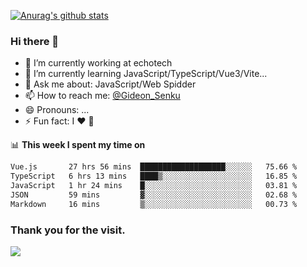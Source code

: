[![Anurag's github stats](https://github-readme-stats.vercel.app/api?username=gideonsenku)](https://github.com/anuraghazra/github-readme-stats)
### Hi there 👋
- 🔭 I’m currently working at echotech
- 🌱 I’m currently learning JavaScript/TypeScript/Vue3/Vite...
- 💬 Ask me about: JavaScript/Web Spidder 
- 📫 How to reach me: [@Gideon_Senku](https://t.me/Gideon_Senku)
- 😄 Pronouns: ...
- ⚡ Fun fact: I ❤️ 🎵

📊 **This week I spent my time on**
<!--START_SECTION:waka-->

```txt
Vue.js       27 hrs 56 mins  ███████████████████░░░░░░   75.66 %
TypeScript   6 hrs 13 mins   ████▒░░░░░░░░░░░░░░░░░░░░   16.85 %
JavaScript   1 hr 24 mins    █░░░░░░░░░░░░░░░░░░░░░░░░   03.81 %
JSON         59 mins         ▓░░░░░░░░░░░░░░░░░░░░░░░░   02.68 %
Markdown     16 mins         ▒░░░░░░░░░░░░░░░░░░░░░░░░   00.73 %
```

<!--END_SECTION:waka-->


### Thank you for the visit.
![](http://profile-counter.glitch.me/gideonsenku/count.svg)
<!--
**GideonSenku/GideonSenku** is a ✨ _special_ ✨ repository because its `README.md` (this file) appears on your GitHub profile.

Here are some ideas to get you started:

- 🔭 I’m currently working on ...
- 🌱 I’m currently learning ...
- 👯 I’m looking to collaborate on ...
- 🤔 I’m looking for help with ...
- 💬 Ask me about ...
- 📫 How to reach me: ...
- 😄 Pronouns: ...
- ⚡ Fun fact: ...
-->
